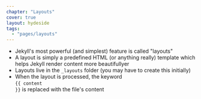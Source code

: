 ```yaml
---
chapter: "Layouts"
cover: true
layout: hydeside
tags:
  - "pages/layouts"
---
```


* Jekyll's most powerful (and simplest) feature is called "layouts"
* A layout is simply a predefined HTML (or anything really) template which helps Jekyll render content more beautifullyer
* Layouts live in the `_layouts` folder (you may have to create this initially)
* When the layout is processed, the keyword <Br /><code>&#123;{ content }}</code> is replaced with the file's content

